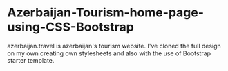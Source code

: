 # Azerbaijan-Tourism-home-page-using-CSS-Bootstrap
azerbaijan.travel is azerbaijan's tourism website. I've cloned the full design on my own creating own stylesheets and also with the use of Bootstrap starter template. 
